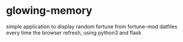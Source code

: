 # glowing-memory
simple application to display random fortune from fortune-mod datfiles
every time the browser refresh, using python3 and flask


